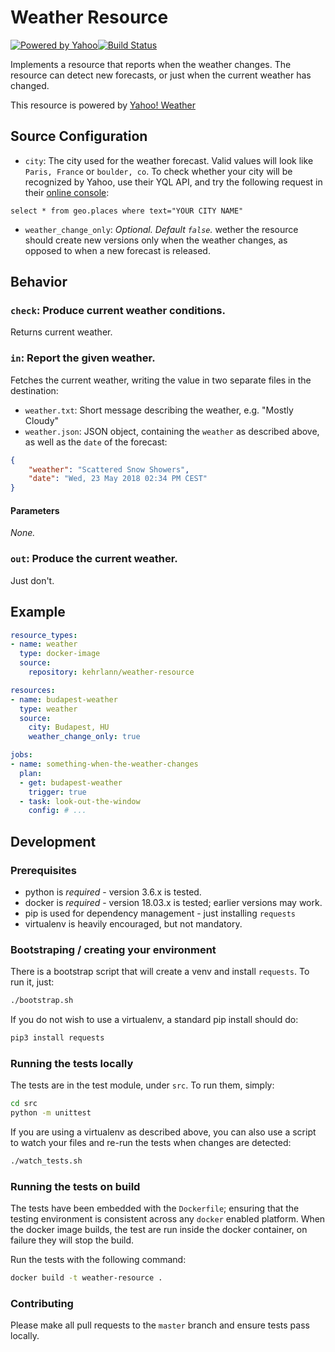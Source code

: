 # Weather Resource
[![Powered by Yahoo](https://poweredby.yahoo.com/purple.png)](https://www.yahoo.com/?ilc=401)[![Build Status](https://travis-ci.org/Kehrlann/weather-resource.svg?branch=master)](https://travis-ci.org/Kehrlann/weather-resource)

Implements a resource that reports when the weather changes. The resource
can detect new forecasts, or just when the current weather has changed.

This resource is powered by [Yahoo! Weather](https://developer.yahoo.com/weather/)

## Source Configuration

* `city`: The city used for the weather forecast. Valid values will look
like `Paris, France` or `boulder, co`. To check whether your city will be
recognized by Yahoo, use their YQL API, and try the following request in 
their [online console](https://developer.yahoo.com/yql/):

```
select * from geo.places where text="YOUR CITY NAME"
```

* `weather_change_only`: *Optional. Default `false`.* wether the resource
should create new versions only when the weather changes, as opposed to
when a new forecast is released.

## Behavior

### `check`: Produce current weather conditions.

Returns current weather.

### `in`: Report the given weather.

Fetches the current weather, writing the value in two separate files in
the destination:

- `weather.txt`: Short message describing the weather, e.g. "Mostly Cloudy"
- `weather.json`: JSON object, containing the `weather` as described above,
as well as the `date` of the forecast:

```json
{
    "weather": "Scattered Snow Showers",
    "date": "Wed, 23 May 2018 02:34 PM CEST"
}
```

#### Parameters

*None.*


### `out`: Produce the current weather.

Just don't.


## Example

```yaml
resource_types:
- name: weather
  type: docker-image
  source:
    repository: kehrlann/weather-resource

resources:
- name: budapest-weather
  type: weather
  source:
    city: Budapest, HU
    weather_change_only: true

jobs:
- name: something-when-the-weather-changes
  plan:
  - get: budapest-weather
    trigger: true
  - task: look-out-the-window
    config: # ...
```

## Development

### Prerequisites

* python is *required* - version 3.6.x is tested.
* docker is *required* - version 18.03.x is tested; earlier versions may work.
* pip is used for dependency management - just installing `requests`
* virtualenv is heavily encouraged, but not mandatory.

### Bootstraping / creating your environment

There is a bootstrap script that will create a venv and install `requests`. To
run it, just:

```sh
./bootstrap.sh
```

If you do not wish to use a virtualenv, a standard pip install should do:

```sh
pip3 install requests
```

### Running the tests locally

The tests are in the test module, under `src`. To run them, simply:

```sh
cd src
python -m unittest
```

If you are using a virtualenv as described above, you can also use a script
to watch your files and re-run the tests when changes are detected:

```sh
./watch_tests.sh
```

### Running the tests on build

The tests have been embedded with the `Dockerfile`; ensuring that the testing
environment is consistent across any `docker` enabled platform. When the docker
image builds, the test are run inside the docker container, on failure they
will stop the build.

Run the tests with the following command:

```sh
docker build -t weather-resource .
```

### Contributing

Please make all pull requests to the `master` branch and ensure tests pass
locally.